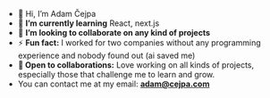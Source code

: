 - 👋 Hi, I’m Adam Čejpa
- 🌱 **I’m currently learning** React, next.js
- 💞️ **I’m looking to collaborate on any kind of projects**
- ⚡ **Fun fact:** I worked for two companies without any programming experience and nobody found out (ai saved me)
- **👯 Open to collaborations:** Love working on all kinds of projects, especially those that challenge me to learn and grow.
- You can contact me at my email: **adam@cejpa.com**
